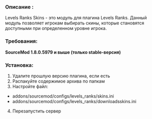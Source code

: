 ### Описание :
Levels Ranks Skins - это модуль для плагина Levels Ranks. Данный модуль позволяет игрокам выбирать скины, которые становятся доступными при определенном уровне игрока.

### Требования:
**SourceMod 1.8.0.5979 и выше (только stable-версия)**

### Установка:
1) Удалите прошлую версию плагина, если есть
2) Распакуйте содержимое архива по папкам
3) Настройте файл:
- addons/sourcemod/configs/levels_ranks/skins.ini
- addons/sourcemod/configs/levels_ranks/downloadsskins.ini​
4) Перезапустить сервер
